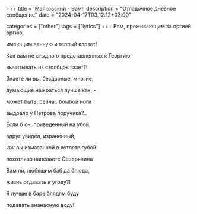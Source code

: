 +++
title = 'Маяковский - Вам!'
description = "Отладочное дневное сообщение"
date = "2024-04-17T03:12:12+03:00"

categories = ["other"]
tags = ["lyrics"]
+++
Вам, проживающим за оргией оргию,

имеющим ванную и теплый клозет!

Как вам не стыдно о представленных к Георгию

вычитывать из столбцов газет?!


Знаете ли вы, бездарные, многие,

думающие нажраться лучше как, -

может быть, сейчас бомбой ноги

выдрало у Петрова поручика?..


Если б он, приведенный на убой,

вдруг увидел, израненный,

как вы измазанной в котлете губой

похотливо напеваете Северянина


Вам ли, любящим баб да блюда,

жизнь отдавать в угоду?!

Я лучше в баре блядям буду

подавать ананасную воду!